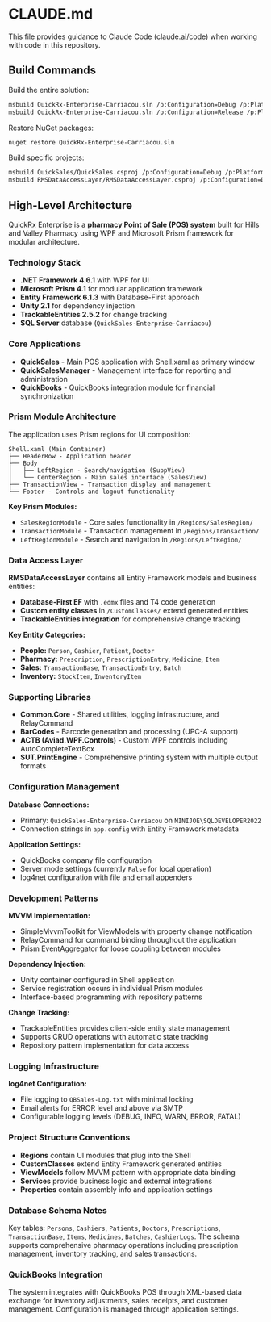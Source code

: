 # CLAUDE.md

This file provides guidance to Claude Code (claude.ai/code) when working with code in this repository.

## Build Commands

Build the entire solution:
```bash
msbuild QuickRx-Enterprise-Carriacou.sln /p:Configuration=Debug /p:Platform="Mixed Platforms"
msbuild QuickRx-Enterprise-Carriacou.sln /p:Configuration=Release /p:Platform="Mixed Platforms"
```

Restore NuGet packages:
```bash
nuget restore QuickRx-Enterprise-Carriacou.sln
```

Build specific projects:
```bash
msbuild QuickSales/QuickSales.csproj /p:Configuration=Debug /p:Platform=x86
msbuild RMSDataAccessLayer/RMSDataAccessLayer.csproj /p:Configuration=Debug
```

## High-Level Architecture

QuickRx Enterprise is a **pharmacy Point of Sale (POS) system** built for Hills and Valley Pharmacy using WPF and Microsoft Prism framework for modular architecture.

### Technology Stack
- **.NET Framework 4.6.1** with WPF for UI
- **Microsoft Prism 4.1** for modular application framework
- **Entity Framework 6.1.3** with Database-First approach
- **Unity 2.1** for dependency injection
- **TrackableEntities 2.5.2** for change tracking
- **SQL Server** database (`QuickSales-Enterprise-Carriacou`)

### Core Applications
- **QuickSales** - Main POS application with Shell.xaml as primary window
- **QuickSalesManager** - Management interface for reporting and administration
- **QuickBooks** - QuickBooks integration module for financial synchronization

### Prism Module Architecture
The application uses Prism regions for UI composition:

```
Shell.xaml (Main Container)
├── HeaderRow - Application header
├── Body
│   ├── LeftRegion - Search/navigation (SuppView)
│   └── CenterRegion - Main sales interface (SalesView)
├── TransactionView - Transaction display and management
└── Footer - Controls and logout functionality
```

**Key Prism Modules:**
- `SalesRegionModule` - Core sales functionality in `/Regions/SalesRegion/`
- `TransactionModule` - Transaction management in `/Regions/Transaction/`
- `LeftRegionModule` - Search and navigation in `/Regions/LeftRegion/`

### Data Access Layer

**RMSDataAccessLayer** contains all Entity Framework models and business entities:

- **Database-First EF** with `.edmx` files and T4 code generation
- **Custom entity classes** in `/CustomClasses/` extend generated entities
- **TrackableEntities integration** for comprehensive change tracking

**Key Entity Categories:**
- **People:** `Person`, `Cashier`, `Patient`, `Doctor`
- **Pharmacy:** `Prescription`, `PrescriptionEntry`, `Medicine`, `Item`
- **Sales:** `TransactionBase`, `TransactionEntry`, `Batch`
- **Inventory:** `StockItem`, `InventoryItem`

### Supporting Libraries

- **Common.Core** - Shared utilities, logging infrastructure, and RelayCommand
- **BarCodes** - Barcode generation and processing (UPC-A support)
- **ACTB (Aviad.WPF.Controls)** - Custom WPF controls including AutoCompleteTextBox
- **SUT.PrintEngine** - Comprehensive printing system with multiple output formats

### Configuration Management

**Database Connections:**
- Primary: `QuickSales-Enterprise-Carriacou` on `MINIJOE\SQLDEVELOPER2022`
- Connection strings in `app.config` with Entity Framework metadata

**Application Settings:**
- QuickBooks company file configuration
- Server mode settings (currently `False` for local operation)
- log4net configuration with file and email appenders

### Development Patterns

**MVVM Implementation:**
- SimpleMvvmToolkit for ViewModels with property change notification
- RelayCommand for command binding throughout the application
- Prism EventAggregator for loose coupling between modules

**Dependency Injection:**
- Unity container configured in Shell application
- Service registration occurs in individual Prism modules
- Interface-based programming with repository patterns

**Change Tracking:**
- TrackableEntities provides client-side entity state management
- Supports CRUD operations with automatic state tracking
- Repository pattern implementation for data access

### Logging Infrastructure

**log4net Configuration:**
- File logging to `QBSales-Log.txt` with minimal locking
- Email alerts for ERROR level and above via SMTP
- Configurable logging levels (DEBUG, INFO, WARN, ERROR, FATAL)

### Project Structure Conventions

- **Regions** contain UI modules that plug into the Shell
- **CustomClasses** extend Entity Framework generated entities
- **ViewModels** follow MVVM pattern with appropriate data binding
- **Services** provide business logic and external integrations
- **Properties** contain assembly info and application settings

### Database Schema Notes

Key tables: `Persons`, `Cashiers`, `Patients`, `Doctors`, `Prescriptions`, `TransactionBase`, `Items`, `Medicines`, `Batches`, `CashierLogs`. The schema supports comprehensive pharmacy operations including prescription management, inventory tracking, and sales transactions.

### QuickBooks Integration

The system integrates with QuickBooks POS through XML-based data exchange for inventory adjustments, sales receipts, and customer management. Configuration is managed through application settings.